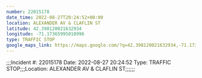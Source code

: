 ```yaml
---
number: 22015178
date_time: 2022-08-27T20:24:52+00:00
location: ALEXANDER AV & CLAFLIN ST
latitude: 42.398120021632934
longitude: -71.17365995010996
type: TRAFFIC STOP
google_maps_link: https://maps.google.com/?q=42.398120021632934,-71.17365995010996
---
```


;;;Incident #: 22015178   Date: 2022-08-27 20:24:52   Type: TRAFFIC STOP;;;Location: ALEXANDER AV & CLAFLIN ST;;;;;;

